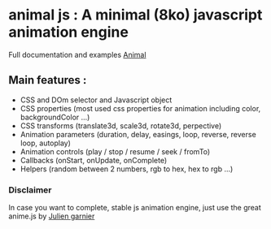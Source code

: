 # animal js : A minimal (8ko) javascript animation engine

Full documentation and examples [Animal](http://hmongouachon.com/_playground/animal-js)  

## Main features :

* CSS and DOm selector and Javascript object
* CSS properties (most used css properties for animation including color, backgroundColor ...)
* CSS transforms (translate3d, scale3d, rotate3d, perpective)
* Animation parameters (duration, delay, easings, loop, reverse, reverse loop, autoplay)
* Animation controls (play / stop / resume / seek / fromTo)
* Callbacks (onStart, onUpdate, onComplete)
* Helpers (random between 2 numbers, rgb to hex, hex to rgb ...)
 
### Disclaimer

In case you want to complete, stable js animation engine, just use the great anime.js by [Julien garnier](https://animejs.com/) 

